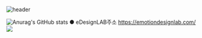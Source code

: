 
![header](https://capsule-render.vercel.app/api?type=Cylinder&color=0:E040FB,100:2FE4ED&height=170&section=header&text=YoungJo&fontSize=50&fontColor=FFFFFF)



![Anurag's GitHub stats](https://github-readme-stats.vercel.app/api?username=YoungJo-YOO&show_icons=true&theme=radical) ● eDesignLAB주소
<https://emotiondesignlab.com/> 
<img src="https://emotiondesignlabdotcom.files.wordpress.com/2015/11/edesign_logo_final_last_2.jpg?w=244"> 

